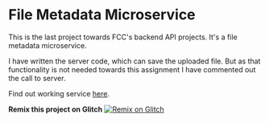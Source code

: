 File Metadata Microservice
==========================

This is the last project towards FCC's backend API projects. It's a file metadata microservice.

I have written the server code, which can save the uploaded file. But as that functionality is not needed towards this assignment I have commented out the call to server.

Find out working service [here](https://learned-house.glitch.me).

**Remix this project on Glitch**
[![Remix on Glitch](https://cdn.glitch.com/2703baf2-b643-4da7-ab91-7ee2a2d00b5b%2Fremix-button.svg)](https://glitch.com/edit/#!/import/github/U-n-Me/file-metadata)
